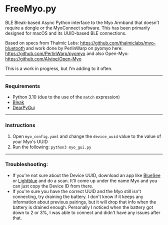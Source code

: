 # FreeMyo.py
BLE Bleak-based Async Python interface to the Myo Armband that doesn't require a dongle or the MyoConnect software.  This has been primarily designed for macOS and its UUID-based BLE connections.

Based on specs from Thalmic Labs: https://github.com/thalmiclabs/myo-bluetooth and work done by PerlinWarp on pyomyo here: https://github.com/PerlinWarp/pyomyo and also Open-Myo: https://github.com/Alvipe/Open-Myo

This is a work in progress, but I'm adding to it often.

---
### Requirements

- Python 3.10 (due to the use of the `match` expression)
- [Bleak](https://github.com/hbldh/bleak)
- [DearPyGui](https://github.com/hoffstadt/DearPyGui)

---
### Instructions

1. Open `myo_config.yaml` and change the `device_uuid` value to the value of your Myo's UUID
2. Run the following: `python3 myo_gui.py`

---

### Troubleshooting:

- If you're not sure about the Device UUID, download an app like [BlueSee](https://apps.apple.com/us/app/bluesee-ble-debugger/id1336679524?mt=12) or [Lightblue](https://apps.apple.com/us/app/lightblue/id557428110) and do a scan.  It'll come up under the name Myo and you can just copy the Device ID from there.
- If you're sure you have the correct UUID and the Myo still isn't connecting, try draining the battery.  I don't know if it keeps any information about previous pairings, but it will drop that info when the battery is drained enough.  Personally I noticed when the battery got down to 2 or 3%, I was able to connect and didn't have any issues after that.
